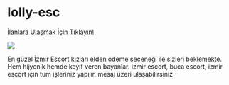 # lolly-esc


<a href="https://elitizmir.xyz/">İlanlara Ulaşmak İçin Tıklayın!</a>

<img src="https://elitizmir.xyz/resims/ilanlarigorun.jpg"><a href="https://elitizmir.xyz/"></a></img>


En güzel İzmir Escort kızları elden ödeme seçeneği ile sizleri beklemekte. Hem hijyenik hemde keyif veren bayanlar.
izmir escort, buca escort, izmir escort için tüm işleriniz yapılır. mesaj üzeri ulaşabilirsiniz

